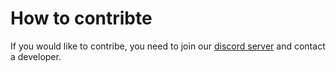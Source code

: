 # How to contribte

If you would like to contribe, you need to join our [discord server](https://discordapp.com/invite/aSkxj6t) and contact a developer.
